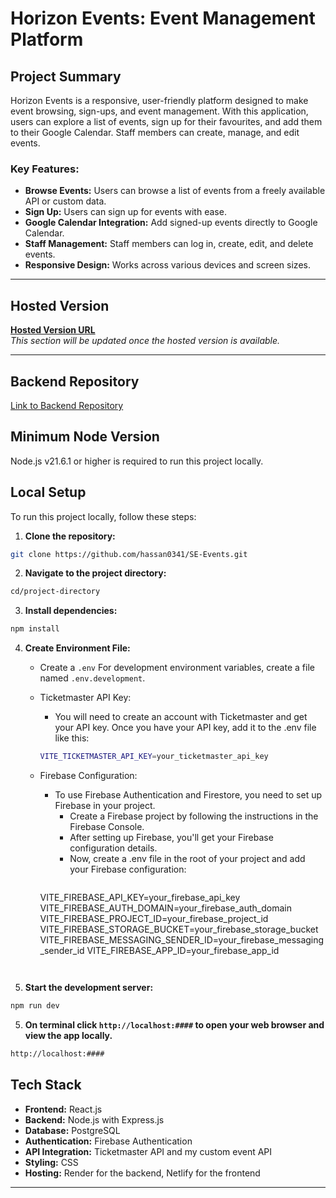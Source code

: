 # Horizon Events: Event Management Platform

## Project Summary
Horizon Events is a responsive, user-friendly platform designed to make event browsing, sign-ups, and event management. With this application, users can explore a list of events, sign up for their favourites, and add them to their Google Calendar. Staff members can create, manage, and edit events.

### Key Features:
- **Browse Events:** Users can browse a list of events from a freely available API or custom data.  
- **Sign Up:** Users can sign up for events with ease.  
- **Google Calendar Integration:** Add signed-up events directly to Google Calendar.  
- **Staff Management:** Staff members can log in, create, edit, and delete events.  
- **Responsive Design:** Works across various devices and screen sizes.  

---

## Hosted Version
**[Hosted Version URL](#)**  
_This section will be updated once the hosted version is available._

---

## Backend Repository

[Link to Backend Repository](https://github.com/hassan0341/My-Back-End-Project)

## Minimum Node Version

Node.js v21.6.1 or higher is required to run this project locally.

## Local Setup

To run this project locally, follow these steps:

1. **Clone the repository:**

```sh
git clone https://github.com/hassan0341/SE-Events.git
```

2. **Navigate to the project directory:**

```sh
cd/project-directory
```

3. **Install dependencies:**

```sh
npm install
```

4. **Create Environment File:**

   - Create a `.env` For development environment variables, create a file named `.env.development`.
   - Ticketmaster API Key:
     - You will need to create an account with Ticketmaster and get your API key. Once you have your API key, add it to the .env file like this:
      ```sh
      VITE_TICKETMASTER_API_KEY=your_ticketmaster_api_key
      ```
   - Firebase Configuration:
     - To use Firebase Authentication and Firestore, you need to set up Firebase in your project.
       - Create a Firebase project by following the instructions in the Firebase Console.
       - After setting up Firebase, you'll get your Firebase configuration details.
       - Now, create a .env file in the root of your project and add your Firebase configuration:
        ```sh
      VITE_FIREBASE_API_KEY=your_firebase_api_key
      VITE_FIREBASE_AUTH_DOMAIN=your_firebase_auth_domain
      VITE_FIREBASE_PROJECT_ID=your_firebase_project_id
      VITE_FIREBASE_STORAGE_BUCKET=your_firebase_storage_bucket
      VITE_FIREBASE_MESSAGING_SENDER_ID=your_firebase_messaging_sender_id
      VITE_FIREBASE_APP_ID=your_firebase_app_id

        ```


4. **Start the development server:**

```sh
npm run dev
```

5. **On terminal click `http://localhost:####` to open your web browser and view the app locally.**

```sh
http://localhost:####
```

## Tech Stack
- **Frontend:** React.js  
- **Backend:** Node.js with Express.js  
- **Database:** PostgreSQL  
- **Authentication:** Firebase Authentication  
- **API Integration:** Ticketmaster API and my custom event API  
- **Styling:** CSS  
- **Hosting:** Render for the backend, Netlify for the frontend  

---
